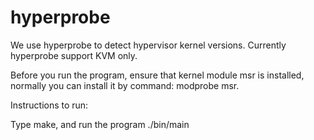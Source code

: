 hyperprobe
=======

We use hyperprobe to detect hypervisor kernel versions. Currently hyperprobe support KVM only.

Before you run the program, ensure that kernel module msr is installed, normally you can install it by command: modprobe msr.

Instructions to run:

Type make, and run the program ./bin/main
